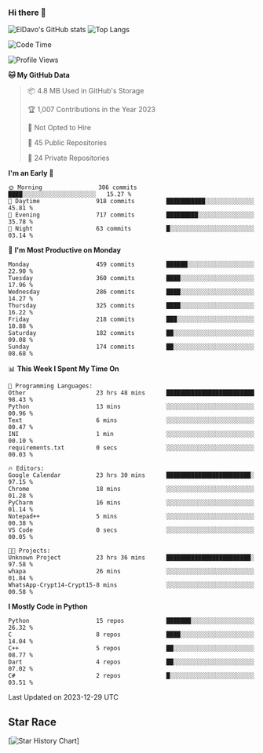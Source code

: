 ### Hi there 👋
![ElDavo's GitHub stats](https://github-readme-stats.vercel.app/api?username=ElDavoo&show_icons=true&theme=chartreuse-dark)
![Top Langs](https://github-readme-stats.vercel.app/api/top-langs/?username=ElDavoo&theme=chartreuse-dark&layout=compact)

<!--START_SECTION:waka-->
![Code Time](http://img.shields.io/badge/Code%20Time-726%20hrs%2039%20mins-blue)

![Profile Views](http://img.shields.io/badge/Profile%20Views-5-blue)

**🐱 My GitHub Data** 

> 📦 4.8 MB Used in GitHub's Storage 
 > 
> 🏆 1,007 Contributions in the Year 2023
 > 
> 🚫 Not Opted to Hire
 > 
> 📜 45 Public Repositories 
 > 
> 🔑 24 Private Repositories 
 > 
**I'm an Early 🐤** 

```text
🌞 Morning                306 commits         ████░░░░░░░░░░░░░░░░░░░░░   15.27 % 
🌆 Daytime                918 commits         ███████████░░░░░░░░░░░░░░   45.81 % 
🌃 Evening                717 commits         █████████░░░░░░░░░░░░░░░░   35.78 % 
🌙 Night                  63 commits          █░░░░░░░░░░░░░░░░░░░░░░░░   03.14 % 
```
📅 **I'm Most Productive on Monday** 

```text
Monday                   459 commits         ██████░░░░░░░░░░░░░░░░░░░   22.90 % 
Tuesday                  360 commits         ████░░░░░░░░░░░░░░░░░░░░░   17.96 % 
Wednesday                286 commits         ████░░░░░░░░░░░░░░░░░░░░░   14.27 % 
Thursday                 325 commits         ████░░░░░░░░░░░░░░░░░░░░░   16.22 % 
Friday                   218 commits         ███░░░░░░░░░░░░░░░░░░░░░░   10.88 % 
Saturday                 182 commits         ██░░░░░░░░░░░░░░░░░░░░░░░   09.08 % 
Sunday                   174 commits         ██░░░░░░░░░░░░░░░░░░░░░░░   08.68 % 
```


📊 **This Week I Spent My Time On** 

```text
💬 Programming Languages: 
Other                    23 hrs 48 mins      █████████████████████████   98.43 % 
Python                   13 mins             ░░░░░░░░░░░░░░░░░░░░░░░░░   00.96 % 
Text                     6 mins              ░░░░░░░░░░░░░░░░░░░░░░░░░   00.47 % 
INI                      1 min               ░░░░░░░░░░░░░░░░░░░░░░░░░   00.10 % 
requirements.txt         0 secs              ░░░░░░░░░░░░░░░░░░░░░░░░░   00.03 % 

🔥 Editors: 
Google Calendar          23 hrs 30 mins      ████████████████████████░   97.15 % 
Chrome                   18 mins             ░░░░░░░░░░░░░░░░░░░░░░░░░   01.28 % 
PyCharm                  16 mins             ░░░░░░░░░░░░░░░░░░░░░░░░░   01.14 % 
Notepad++                5 mins              ░░░░░░░░░░░░░░░░░░░░░░░░░   00.38 % 
VS Code                  0 secs              ░░░░░░░░░░░░░░░░░░░░░░░░░   00.05 % 

🐱‍💻 Projects: 
Unknown Project          23 hrs 36 mins      ████████████████████████░   97.58 % 
whapa                    26 mins             ░░░░░░░░░░░░░░░░░░░░░░░░░   01.84 % 
WhatsApp-Crypt14-Crypt15-8 mins              ░░░░░░░░░░░░░░░░░░░░░░░░░   00.58 % 
```

**I Mostly Code in Python** 

```text
Python                   15 repos            ███████░░░░░░░░░░░░░░░░░░   26.32 % 
C                        8 repos             ████░░░░░░░░░░░░░░░░░░░░░   14.04 % 
C++                      5 repos             ██░░░░░░░░░░░░░░░░░░░░░░░   08.77 % 
Dart                     4 repos             ██░░░░░░░░░░░░░░░░░░░░░░░   07.02 % 
C#                       2 repos             █░░░░░░░░░░░░░░░░░░░░░░░░   03.51 % 
```




 Last Updated on 2023-12-29 UTC
<!--END_SECTION:waka-->

## Star Race

[![Star History Chart](https://api.star-history.com/svg?repos=ElDavoo/WhatsApp-Crypt14-Crypt15-Decrypter,ElDavoo/TuringOS,EliteAndroidApps/WhatsApp-Crypt12-Decrypter,KnugiHK/Whatsapp-Chat-Exporter&type=Date)]
